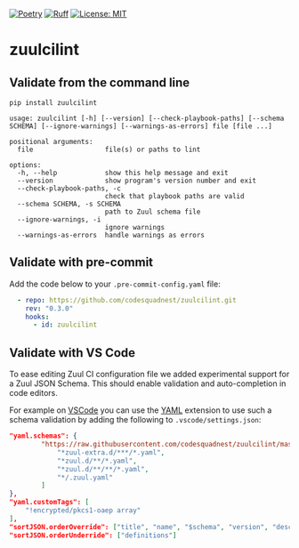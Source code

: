 [![Poetry](https://img.shields.io/endpoint?url=https://python-poetry.org/badge/v0.json)](https://python-poetry.org/)
[![Ruff](https://img.shields.io/endpoint?url=https://raw.githubusercontent.com/astral-sh/ruff/main/assets/badge/v2.json)](https://github.com/astral-sh/ruff)
[![License: MIT](https://img.shields.io/badge/License-MIT-yellow.svg)](https://opensource.org/licenses/MIT)

# zuulcilint

## Validate from the command line

```
pip install zuulcilint

usage: zuulcilint [-h] [--version] [--check-playbook-paths] [--schema SCHEMA] [--ignore-warnings] [--warnings-as-errors] file [file ...]

positional arguments:
  file                  file(s) or paths to lint

options:
  -h, --help            show this help message and exit
  --version             show program's version number and exit
  --check-playbook-paths, -c
                        check that playbook paths are valid
  --schema SCHEMA, -s SCHEMA
                        path to Zuul schema file
  --ignore-warnings, -i
                        ignore warnings
  --warnings-as-errors  handle warnings as errors
```

## Validate with pre-commit

Add the code below to your `.pre-commit-config.yaml` file:

```yaml
  - repo: https://github.com/codesquadnest/zuulcilint.git
    rev: "0.3.0"
    hooks:
      - id: zuulcilint
```


## Validate with VS Code

To ease editing Zuul CI configuration file we added experimental support for
a Zuul JSON Schema. This should enable validation and auto-completion in
code editors.

For example on [VSCode](https://code.visualstudio.com) you can use the [YAML](https://marketplace.visualstudio.com/items?itemName=redhat.vscode-yaml) extension to use such a schema
validation by adding the following to `.vscode/settings.json`:


```json
"yaml.schemas": {
        "https://raw.githubusercontent.com/codesquadnest/zuulcilint/master/zuulcilint/zuul-schema.json": [
            "*zuul-extra.d/***/*.yaml",
            "*zuul.d/**/*.yaml",
            "*zuul.d/**/**/*.yaml",
            "*/.zuul.yaml"
        ]
},
"yaml.customTags": [
    "!encrypted/pkcs1-oaep array"
],
"sortJSON.orderOverride": ["title", "name", "$schema", "version", "description", "type"],
"sortJSON.orderUnderride": ["definitions"]

```
